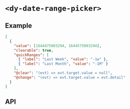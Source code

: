 # `<dy-date-range-picker>`

## Example

<gbp-example name="dy-date-range-picker" src="https://jspm.dev/duoyun-ui/elements/date-range-picker">

```json
[
  {
    "value": [1644475003294, 1644575003294],
    "clearable": true,
    "quickRanges": [
      { "label": "Last Week", "value": "-1w" },
      { "label": "Last Month", "value": "-1M" }
    ],
    "@clear": "(evt) => evt.target.value = null",
    "@change": "(evt) => evt.target.value = evt.detail"
  }
]
```

</gbp-example>

## API

<gbp-api src="/src/elements/date-range-picker.ts"></gbp-api>
